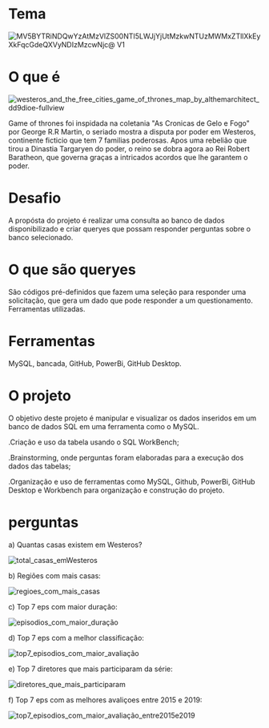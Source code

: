 # Tema

![MV5BYTRiNDQwYzAtMzVlZS00NTI5LWJjYjUtMzkwNTUzMWMxZTllXkEyXkFqcGdeQXVyNDIzMzcwNjc@ _V1_](https://user-images.githubusercontent.com/113937013/216836846-7c008d91-db49-416f-aae7-4b82faa5773a.jpg)

# O que é

![westeros_and_the_free_cities_game_of_thrones_map_by_althemarchitect_dd9dioe-fullview](https://user-images.githubusercontent.com/113937013/216837822-9748cb16-ac29-4ced-bfb7-836a184c7c3e.jpg)

Game of thrones foi inspidada na coletania "As Cronicas de Gelo e Fogo" por George R.R Martin, o seriado mostra a disputa por poder em Westeros, continente ficticio que tem 7 familias poderosas. Apos uma rebelião que tirou a Dinastia Targaryen do poder, o reino se dobra agora ao Rei Robert Baratheon, que governa graças a intricados acordos que lhe garantem o poder.

# Desafio

A propósta do projeto é realizar uma consulta ao banco de dados disponibilizado e criar queryes que possam responder perguntas sobre o banco selecionado.

# O que são queryes

São códigos pré-definidos que fazem uma seleção para responder uma solicitação, que gera um dado que pode responder a um questionamento.
Ferramentas utilizadas.

# Ferramentas

MySQL, bancada, GitHub, PowerBi, GitHub Desktop.

# O projeto

O objetivo deste projeto é manipular e visualizar os dados inseridos em um banco de dados SQL em uma ferramenta como o MySQL.

.Criação e uso da tabela usando o SQL WorkBench;

.Brainstorming, onde perguntas foram elaboradas para a execução dos dados das tabelas;

.Organização e uso de ferramentas como MySQL, Github, PowerBi, GitHub Desktop e Workbench para organização e construção do projeto.

# perguntas

a) Quantas casas existem em Westeros?

![total_casas_emWesteros](https://user-images.githubusercontent.com/113937013/217042649-fb71b71e-1029-47c5-8350-c974e902a6aa.png)

b) Regiões com mais casas:

![regioes_com_mais_casas](https://user-images.githubusercontent.com/113937013/217042873-402a6f5b-568b-45ca-941e-0b5c1d407dfc.png)

c) Top 7 eps com maior duração:

![episodios_com_maior_duração](https://user-images.githubusercontent.com/113937013/217043088-68ea071e-08f4-446f-ac47-b48b2e209f81.png)

d) Top 7 eps com a melhor classificação:

![top7_episodios_com_maior_avaliação](https://user-images.githubusercontent.com/113937013/217043746-f70c90fe-1f1a-4a2b-88ff-45df78e137a7.png)

e) Top 7 diretores que mais participaram da série:

![diretores_que_mais_participaram](https://user-images.githubusercontent.com/113937013/217044333-bce7a4fd-c71a-4a8a-a717-388f99171df7.png)

f) Top 7 eps com as melhores avaliçoes entre 2015 e 2019:

![top7_episodios_com_maior_avaliação_entre2015e2019](https://user-images.githubusercontent.com/113937013/217044435-76e3eac0-ba0f-4ba6-8d06-52c7a8a5e7f8.png)
